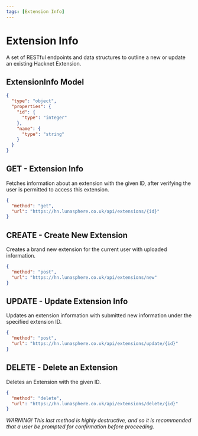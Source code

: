 ```yaml
---
tags: [Extension Info]
---
```


# Extension Info

A set of RESTful endpoints and data structures to outline a new or update an existing Hacknet Extension.

## ExtensionInfo Model
```json json_schema
{
  "type": "object",
  "properties": {
    "id": {
      "type": "integer"
    },
    "name": {
      "type": "string"
    }
  }
}
```

## GET - Extension Info
Fetches information about an extension with the given ID, after verifying the user is permitted to access this extension.
```json http
{
  "method": "get",
  "url": "https://hn.lunasphere.co.uk/api/extensions/{id}"
}
```

## CREATE - Create New Extension
Creates a brand new extension for the current user with uploaded information.
```json http
{
  "method": "post",
  "url": "https://hn.lunasphere.co.uk/api/extensions/new"
}
```

## UPDATE - Update Extension Info
Updates an extension information with submitted new information under the specified extension ID.
```json http
{
  "method": "post",
  "url": "https://hn.lunasphere.co.uk/api/extensions/update/{id}"
}
```

## DELETE - Delete an Extension
Deletes an Extension with the given ID.
```json http
{
  "method": "delete",
  "url": "https://hn.lunasphere.co.uk/api/extensions/delete/{id}"
}
```
*WARNING! This last method is highly destructive, and so it is recommended that a user be prompted for confirmation before proceeding.*
